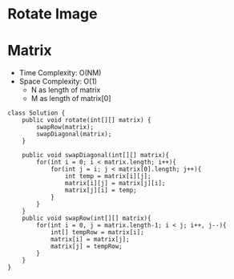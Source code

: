 # Rotate Image
# Matrix
* Time Complexity: O(NM)
* Space Complexity: O(1)
	* N as length of matrix
    * M as length of matrix[0]
```
class Solution {
    public void rotate(int[][] matrix) {
        swapRow(matrix);
        swapDiagonal(matrix);
    }

    public void swapDiagonal(int[][] matrix){
        for(int i = 0; i < matrix.length; i++){
            for(int j = i; j < matrix[0].length; j++){
                int temp = matrix[i][j];
                matrix[i][j] = matrix[j][i];
                matrix[j][i] = temp;
            }
        }
    }
    public void swapRow(int[][] matrix){
        for(int i = 0, j = matrix.length-1; i < j; i++, j--){
            int[] tempRow = matrix[i];
            matrix[i] = matrix[j];
            matrix[j] = tempRow;
        }
    }
}
```